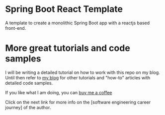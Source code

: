 # Spring Boot React Template

A template to create a monolithic Spring Boot app with a reactjs based front-end.


# More great tutorials and code samples
I will be writing a detailed tutorial on how to work with this repo on my blog. Until then refer to [my blog] for other tutorials and "how-to" articles with detailed code samples.

If you like what I am doing, you can [buy me a coffee]

Click on the next link for more info on the [software engineering career journey] of the author.

[Jokes API with Spring RestTemplate]: https://mydaytodo.com/how-to-build-a-jokes-client-in-java-spring-boot-with-resttemplate/
[Call Rest API with Spring WebClient]: https://mydaytodo.com/how-to-call-rest-api-with-webclient/
[Node Typescript CRUD Notes]: https://github.com/cptdanko/node_typescript_crud_notes
[AWS DynamoDB query by non-primary]: https://mydaytodo.com/how-to-query-dynamodb-with-non-primary-key-column/
[AWS DynamoDB how to]: https://mydaytodo.com/aws-dynamodb-typescript-how-to/
[frontend in the repo]: https://github.com/cptdanko/react_typescript_todo_list
[native iOS app]: https://apps.apple.com/au/app/my-day-to-do-smart-task-list/id1020072048
[my blog]: https://mydaytodo.com/blog/
[AWS docs]: https://docs.aws.amazon.com/cli/latest/userguide/cli-configure-envvars.html
[blogpost]: https://mydaytodo.com/blog/
[buy me a coffee]: https://www.buymeacoffee.com/bhumansoni
